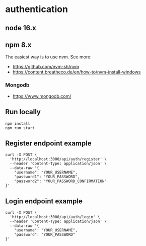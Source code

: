 # authentication

## node 16.x

## npm 8.x

The easiest way is to use nvm. See more:

-   https://github.com/nvm-sh/nvm
-   https://content.breatheco.de/en/how-to/nvm-install-windows

### Mongodb

-   https://www.mongodb.com/

## Run locally

```
npm install
npm run start
```

## Register endpoint example

```
curl -X POST \
  'http://localhost:3000/api/auth/register' \
  --header 'Content-Type: application/json' \
  --data-raw '{
    "username": "YOUR_USERNAME",
    "password1": "YOUR_PASSWORD",
    "password2": "YOUR_PASSWORD_CONFIRMATION"
}'
```

## Login endpoint example

```
curl -X POST \
  'http://localhost:3000/api/auth/login' \
  --header 'Content-Type: application/json' \
  --data-raw '{
    "username": "YOUR_USERNAME",
    "password": "YOUR_PASSWORD"
}'
```
